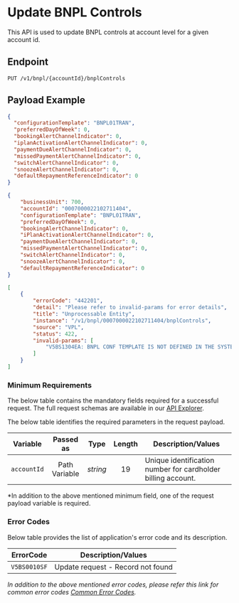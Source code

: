 # Update BNPL Controls

This API is used to update BNPL controls at account level for a given account id.

## Endpoint

`PUT /v1/bnpl/{accountId}/bnplControls`

## Payload Example

<!--
type: tab
titles: Request, Response, Error
-->

```json
{
  "configurationTemplate": "BNPL01TRAN",
  "preferredDayOfWeek": 0,
  "bookingAlertChannelIndicator": 0,
  "iplanActivationAlertChannelIndicator": 0,
  "paymentDueAlertChannelIndicator": 0,
  "missedPaymentAlertChannelIndicator": 0,
  "switchAlertChannelIndicator": 0,
  "snoozeAlertChannelIndicator": 0,
  "defaultRepaymentReferenceIndicator": 0
}

```

<!--
type: tab
-->

```json
{
    "businessUnit": 700,
    "accountId": "0007000022102711404",
    "configurationTemplate": "BNPL01TRAN",
    "preferredDayOfWeek": 0,
    "bookingAlertChannelIndicator": 0,
    "iPlanActivationAlertChannelIndicator": 0,
    "paymentDueAlertChannelIndicator": 0,
    "missedPaymentAlertChannelIndicator": 0,
    "switchAlertChannelIndicator": 0,
    "snoozeAlertChannelIndicator": 0,
    "defaultRepaymentReferenceIndicator": 0
}
```

<!--
type: tab
-->

```json
[
    {
        "errorCode": "442201",
        "detail": "Please refer to invalid-params for error details",
        "title": "Unprocessable Entity",
        "instance": "/v1/bnpl/0007000022102711404/bnplControls",
        "source": "VPL",
        "status": 422,
        "invalid-params": [
            "V5BS1304EA: BNPL CONF TEMPLATE IS NOT DEFINED IN THE SYSTEM"
        ]
    }
]
```

<!-- type: tab-end -->

### Minimum Requirements

The below table contains the mandatory fields required for a successful request. The full request schemas are available in our [API Explorer](../api/?type=put&path=/v1/bnpl/{accountId}/bnplControls).

The below table identifies the required parameters in the request payload.

| Variable | Passed as | Type | Length | Description/Values |
| -------- | :-------: | :--: | :------------: | ------------------ |
| `accountId` | Path Variable | *string* | 19 | Unique identification number for cardholder billing account. |

*In addition to the above mentioned minimum field, one of the request payload variable is required.

### Error Codes

Below table provides the list of application's error code and its description.

| ErrorCode |  Description/Values |
| --------  | ------------------ |
| `V5BS0010SF` | Update request - Record not found |

*In addition to the above mentioned error codes, please refer this link for common error codes [Common Error Codes](?path=docs/Common_Error_Code.md).*
